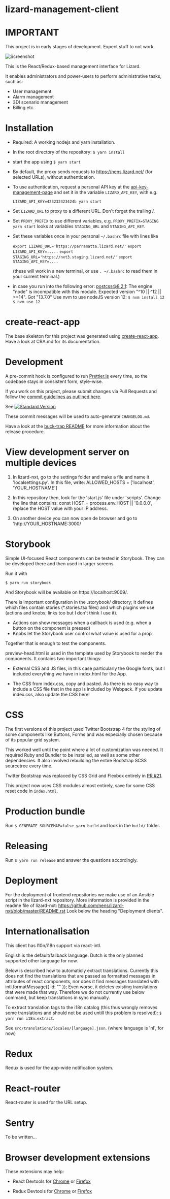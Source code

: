 
lizard-management-client
========================

IMPORTANT
=========

This project is in early stages of development. Expect stuff to not work.


![Screenshot](https://raw.githubusercontent.com/nens/lizard-management-client/master/screenshot.jpg?token=AAAcGWEdm9ezSIyVUaNIkOxDiImLdpkOks5Z3cBuwA%3D%3D)

This is the React/Redux-based management interface for Lizard.

It enables administrators and power-users to perform administrative tasks, such as:

- User management
- Alarm management
- 3DI scenario management
- Billing etc.


Installation
============


- Required: A working nodejs and yarn installation.
- In the root directory of the repository: `$ yarn install`
- start the app using `$ yarn start`
- By default, the proxy sends requests to https://nens.lizard.net/
  (for selected URLs), without authentication.

- To use authentication, request a personal API key at the [api-key-management-page](https://nxt3.staging.lizard.net/management)
  and set it in the variable `LIZARD_API_KEY`, with e.g.

    `LIZARD_API_KEY=423232423424b yarn start`

- Set `LIZARD_URL` to proxy to a different URL. Don't forget the trailing /.
- Set `PROXY_PREFIX` to use different variables, e.g. `PROXY_PREFIX=STAGING yarn start` looks at variables `STAGING_URL` and `STAGING_API_KEY`.
- Set these variables once in your personal `~/.bashrc` file with lines like

    `export LIZARD_URL='https://parramatta.lizard.net/'`
    `export LIZARD_API_KEY=.....`
    `export STAGING_URL='https://nxt3.staging.lizard.net/'`
    `export STAGING_API_KEY=....`

  (these will work in a new terminal, or use `. ~/.bashrc` to read them in your current terminal.)

- in case you run into the following error:
postcss@8.2.1: The engine "node" is incompatible with this module. Expected version "^10 || ^12 || >=14". Got "13.7.0"
Use nvm to use nodeJS version 12:
`$ nvm install 12`
`$ nvm use 12`


create-react-app
================

The base skeleton for this project was generated using [create-react-app](https://github.com/facebookincubator/create-react-app). Have a look at CRA.md for its documentation.



Development
===========

A pre-commit hook is configured to run [Prettier.js](https://github.com/prettier/prettier) every time, so the codebase stays in consistent form, style-wise.

If you work on this project, please submit changes via Pull Requests and follow the [commit guidelines as outlined here](https://github.com/conventional-changelog/standard-version#commit-message-convention-at-a-glance).

See [![Standard Version](https://img.shields.io/badge/release-standard%20version-brightgreen.svg)](https://github.com/conventional-changelog/standard-version)

These commit messages will be used to auto-generate `CHANGELOG.md`.

Have a look at the [buck-trap README](https://github.com/nens/buck-trap/blob/master/README.md) for more information about the release procedure.

View development server on multiple devices
======================================

1. In lizard-nxt, go to the settings folder and make a file and name it 'localsettings.py'. In this file, write:
ALLOWED_HOSTS = ['localhost', 'YOUR_HOSTNAME']

2. In this repository then, look for the 'start.js' file under 'scripts'. Change the line that contains:
const HOST = process.env.HOST || '0.0.0.0', replace the HOST value with your IP address.

3. On another device you can now open de browser and go to 'http://YOUR_HOSTNAME:3000/

Storybook
=========
Simple UI-focused React components can be tested in Storybook. They can be developed there and then used in larger screens.

Run it with

`$ yarn run storybook`

And Storybook will be available on https://localhost:9009/.

There is important configuration in the .storybook/ directory; it defines which files contain stories (*.stories.tsx files) and which plugins we use (actions and knobs; links too but I don't think I use it).

- Actions can show messages when a callback is used (e.g. when a button on the component is pressed)
- Knobs let the Storybook user control what value is used for a prop

Together that is enough to test the components.

preview-head.html is used in the template used by Storybook to render the components. It contains two important things:

- External CSS and JS files, in this case particularly the Google fonts, but I included everything we have in index.html for the App.

- The CSS from index.css, copy and pasted. As there is no easy way to include a CSS file that in the app is included by Webpack. If you update index.css, also update the CSS here!


CSS
===

The first versions of this project used Twitter Bootstrap 4 for the styling of some components like Buttons, Forms and was especially chosen because of its popular grid system.

This worked well until the point where a lot of customization was needed. It required Ruby and Bundler to be installed, as well as some other dependencies. It also involved rebuilding the entire Bootstrap SCSS sourcetree every time.

Twitter Bootstrap was replaced by CSS Grid and Flexbox entirely in [PR #21](https://github.com/nens/lizard-management-client/pull/12).

This project now uses CSS modules almost entirely, save for some CSS reset code in `index.html`.



Production bundle
=================

Run `$ GENERATE_SOURCEMAP=false yarn build` and look in the `build/` folder.


Releasing
=========

Run `$ yarn run release` and answer the questions accordingly.


Deployment
=========

For the deployment of frontend repositories we make use of an Ansible script in the lizard-nxt repository.
More information is provided in the readme file of lizard-nxt: https://github.com/nens/lizard-nxt/blob/master/README.rst
Look below the heading "Deployment clients".


Internationalisation
====================

This client has l10n/i18n support via react-intl.

English is the default/fallback language.
Dutch is the only planned supported other language for now.

Below is described how to automaticly extract translations.
Currently this does not find the translations that are passed as formatted messages in attributes of react components,
nor does it find messages translated with intl.formatMessage({ id: "<key>" });
Even worse, it deletes existing translations that were made that way.
Therefore we do not currently use below command, but keep translations in sync manually.

To extract translation tags to the i18n catalog (this thus wrongly removes some translations and should not be used untill this problem is resolved): `$ yarn run i18n:extract`.



See `src/translations/locales/[language].json`. (where language is 'nl', for now)


Redux
=====

Redux is used for the app-wide notification system.


React-router
============

React-router is used for the URL setup.


Sentry
======

To be written...


Browser development extensions
==============================

These extensions may help:

- React Devtools for [Chrome](https://chrome.google.com/webstore/detail/react-developer-tools/fmkadmapgofadopljbjfkapdkoienihi?hl=en) or [Firefox](https://addons.mozilla.org/en-US/firefox/addon/react-devtools/)

- Redux Devtools for [Chrome](https://chrome.google.com/webstore/detail/redux-devtools/lmhkpmbekcpmknklioeibfkpmmfibljd?hl=en) or [Firefox](https://addons.mozilla.org/en-Gb/firefox/addon/remotedev/)
